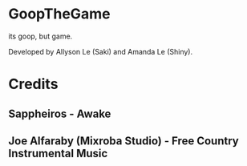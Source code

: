 # GoopTheGame
its goop, but game.

Developed by Allyson Le (Saki) and Amanda Le (Shiny).

# Credits 
## Sappheiros - Awake
## Joe Alfaraby (Mixroba Studio) - Free Country Instrumental Music


